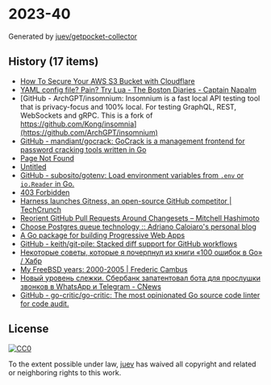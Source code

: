 # 2023-40

Generated by [juev/getpocket-collector](https://github.com/juev/getpocket-collector)

## History (17 items)

- [How To Secure Your AWS S3 Bucket with Cloudflare](https://www.joshuagilless.com/aws-s3-cloudflare-bucket-policy)
- [YAML config file? Pain? Try Lua - The Boston Diaries - Captain Napalm](https://boston.conman.org/2023/09/29.1)
- [GitHub - ArchGPT/insomnium: Insomnium is a fast local API testing tool that is privacy-focus and 100% local. For testing GraphQL, REST, WebSockets and gRPC. This is a fork of https://github.com/Kong/insomnia](https://github.com/ArchGPT/insomnium)
- [GitHub - mandiant/gocrack: GoCrack is a management frontend for password cracking tools written in Go](https://github.com/mandiant/gocrack)
- [Page Not Found](https://wsj.com/lifestyle/careers/how-a-4-day-workweek-actually-works-from-the-companies-pulling-it-off-1a5c0e2a)
- [Untitled](https://vitalik.ca/general/2023/09/30/enshrinement.html)
- [GitHub - subosito/gotenv: Load environment variables from `.env` or `io.Reader` in Go.](https://github.com/subosito/gotenv/tree/master)
- [403 Forbidden](https://dzone.com/articles/the-illusion-of-safety-thoughts-on-100-test-covera)
- [Harness launches Gitness, an open-source GitHub competitor | TechCrunch](https://techcrunch.com/2023/09/21/oh-gitness-harness-launches-gitness-an-open-source-github-competitor/)
- [Reorient GitHub Pull Requests Around Changesets – Mitchell Hashimoto](https://mitchellh.com/writing/github-changesets)
- [Choose Postgres queue technology :: Adriano Caloiaro's personal blog](https://adriano.fyi/posts/2023-09-24-choose-postgres-queue-technology/)
- [A Go package for building Progressive Web Apps](https://go-app.dev)
- [GitHub - keith/git-pile: Stacked diff support for GitHub workflows](https://github.com/keith/git-pile)
- [Некоторые советы, которые я почерпнул из книги «100 ошибок в Go» / Хабр](https://habr.com/ru/companies/piter/articles/763874/)
- [My FreeBSD years: 2000-2005 | Frederic Cambus](https://www.cambus.net/my-freebsd-years-2000-2005/)
- [Новый уровень слежки. Сбербанк запатентовал бота для прослушки звонков в WhatsApp и Telegram - CNews](https://safe.cnews.ru/news/top/2023-09-25_novyj_uroven_slezhkisberbank)
- [GitHub - go-critic/go-critic: The most opinionated Go source code linter for code audit.](https://github.com/go-critic/go-critic)

## License

[![CC0](https://mirrors.creativecommons.org/presskit/buttons/88x31/svg/cc-zero.svg)](https://creativecommons.org/publicdomain/zero/1.0/)

To the extent possible under law, [juev](https://github.com/juev) has waived all copyright and related or neighboring rights to this work.
